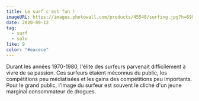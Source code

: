 ```yaml
---
title: Le surf c'est fun !
imageURL: https://images.photowall.com/products/45548/surfing.jpg?h=699&q=85
date: 2020-09-12
tag:
  - surf
  - solo
like: 9
color: "#eacece"
---
```



Durant les années 1970-1980, l'élite des surfeurs parvenait difficilement à vivre de sa passion. Ces surfeurs étaient méconnus du public, les compétitions peu médiatisées et les gains des compétitions peu importants. Pour le grand public, l'image du surfeur est souvent le cliché d'un jeune marginal consommateur de drogues.


